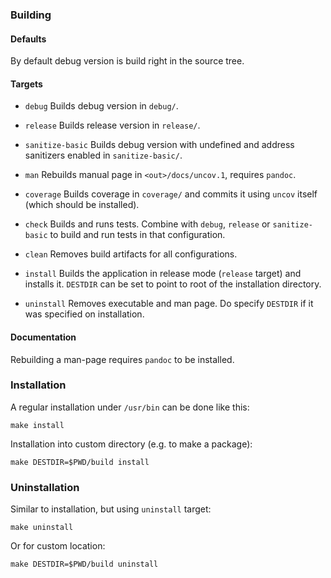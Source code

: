 ### Building ###

#### Defaults ####

By default debug version is build right in the source tree.

#### Targets ####

* `debug`
Builds debug version in `debug/`.

* `release`
Builds release version in `release/`.

* `sanitize-basic`
Builds debug version with undefined and address sanitizers enabled in
`sanitize-basic/`.

* `man`
Rebuilds manual page in `<out>/docs/uncov.1`, requires `pandoc`.

* `coverage`
Builds coverage in `coverage/` and commits it using `uncov` itself (which should
be installed).

* `check`
Builds and runs tests.  Combine with `debug`, `release` or `sanitize-basic` to
build and run tests in that configuration.

* `clean`
Removes build artifacts for all configurations.

* `install`
Builds the application in release mode (`release` target) and installs it.
`DESTDIR` can be set to point to root of the installation directory.

* `uninstall`
Removes executable and man page.  Do specify `DESTDIR` if it was specified on
installation.

#### Documentation ####

Rebuilding a man-page requires `pandoc` to be installed.

### Installation ###

A regular installation under `/usr/bin` can be done like this:

```
make install
```

Installation into custom directory (e.g. to make a package):

```
make DESTDIR=$PWD/build install
```

### Uninstallation ###

Similar to installation, but using `uninstall` target:

```
make uninstall
```

Or for custom location:

```
make DESTDIR=$PWD/build uninstall
```
